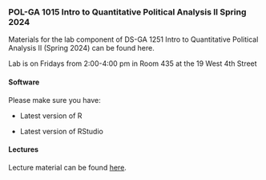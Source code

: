 ### POL-GA 1015 Intro to Quantitative Political Analysis II Spring 2024

Materials for the lab component of  DS-GA 1251 Intro to Quantitative Political Analysis II (Spring 2024) can be found here. 

Lab is on Fridays from 2:00-4:00 pm in Room 435 at the 19 West 4th Street

#### Software

Please make sure you have:

- Latest version of R

- Latest version of RStudio

#### Lectures

Lecture material can be found [here](https://cyrussamii.com/?page_id=3893). 
